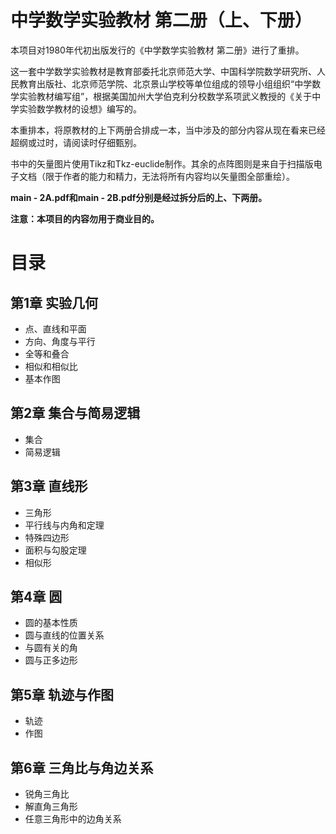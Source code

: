 # 中学数学实验教材 第二册（上、下册）

本项目对1980年代初出版发行的《中学数学实验教材 第二册》进行了重排。

这一套中学数学实验教材是教育部委托北京师范大学、中国科学院数学研究所、人民教育出版社、北京师范学院、北京景山学校等单位组成的领导小组组织“中学数学实验教材编写组”，根据美国加州大学伯克利分校数学系项武义教授的《关于中学实验数学教材的设想》编写的。

本重排本，将原教材的上下两册合排成一本，当中涉及的部分内容从现在看来已经超纲或过时，请阅读时仔细甄别。

书中的矢量图片使用Tikz和Tkz-euclide制作。其余的点阵图则是来自于扫描版电子文档（限于作者的能力和精力，无法将所有内容均以矢量图全部重绘）。

**main - 2A.pdf和main - 2B.pdf分别是经过拆分后的上、下两册。**

**注意：本项目的内容勿用于商业目的。**


# 目录

## 第1章  实验几何
* 点、直线和平面
* 方向、角度与平行
* 全等和叠合
* 相似和相似比
* 基本作图

## 第2章  集合与简易逻辑
* 集合
* 简易逻辑

## 第3章  直线形
* 三角形
* 平行线与内角和定理
* 特殊四边形
* 面积与勾股定理
* 相似形

## 第4章  圆
* 圆的基本性质
* 圆与直线的位置关系
* 与圆有关的角
* 圆与正多边形

## 第5章  轨迹与作图
* 轨迹
* 作图

## 第6章  三角比与角边关系
* 锐角三角比
* 解直角三角形
* 任意三角形中的边角关系


